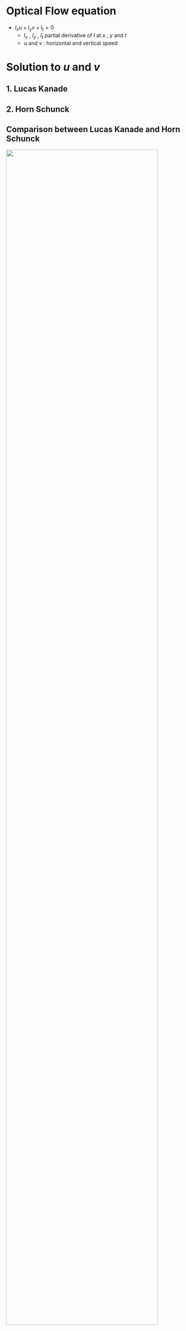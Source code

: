 # Optical Flow equation 
- $I_{x} u+I_{y} v+\mathrm{I}_{t}=0$ 
	- $I_x$ , $I_y$ , $I_t$ partial derivative of $I$ at $x$ , $y$ and $t$ 
	- $u$ and $v$ : horizontal and vertical speed 

# Solution to $u$ and $v$ 
## 1. Lucas Kanade 
## 2. Horn Schunck 
## Comparison between Lucas Kanade and Horn Schunck 
<img src="https://github.com/xiaomeng-huang-study/images_3DBV/blob/main/Scrennshot_2024-11-10_17-59-52.png?raw=" width="90%" /> 

# Eigenschaften 
- used for very small pixel changes between two images 
- **variant** to scale 
- **not invariant** to rotation 

# Ausblick 
## Pyramid scheme 
<img src="https://github.com/xiaomeng-huang-study/images_3DBV/blob/main/Scrennshot_2024-11-10_18-06-00.png?raw=" width="90%" /> 
